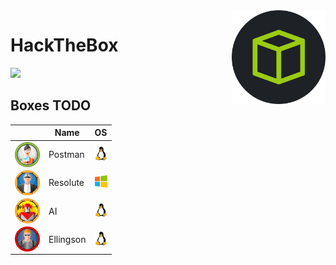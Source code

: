 <img align="right" height=150 src="./hackthebox_logo.jpg"/>

# HackTheBox
<img src="https://www.hackthebox.eu/badge/image/75726"/>

## Boxes TODO

|                                                                   |  Name            |      OS                                | 
| ------------------------------------------------------------------| ---------------- |--------------------------------------- |
| <img align="center" height=40 src="EASY/_images/Postman.png"/>    | Postman          | <img width=20 src=_images/lin.png>     |
| <img align="center" height=40 src="MEDIUM/_images/Resolute.png"/> | Resolute         | <img width=20 src=_images/win.png>     |
| <img align="center" height=40 src="MEDIUM/_images/AI.png"/>       | AI               | <img width=20 src=_images/lin.png>     |
| <img align="center" height=40 src="HARD/_images/Ellingson.png"/>  | Ellingson        | <img width=20 src=_images/lin.png>     |
